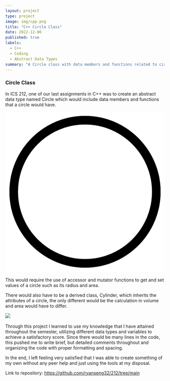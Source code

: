 ```yaml
---
layout: project
type: project
image: img/cpp.png
title: "C++ Circle Class"
date: 2022-12-06
published: true
labels:
  - C++
  - Coding
  - Abstract Data Types
summary: "A Circle class with data members and functions related to circles."
---
```

### Circle Class

In ICS 212, one of our last assignments in C++ was to create an abstract data type named Circle which would include data members and functions that a circle would have.

<img class="img-fluid" src="../img/circle.png">

This would require the use of accessor and mutator functions to get and set values of a circle such as its radius and area.

There would also have to be a derived class, Cylinder, which inherits the attributes of a circle, the only different would be the calculation in volume and area would have to differ.

<img class="img-fluid" src="../img/cotton/cylinder.png">

Through this project I learned to use my knowledge that I have attained throughout the semester, utilizing different data types and variables to achieve a satisfactory score. Since there would be many lines in the code, this pushed me to write brief, but detailed comments throughout and organizing the code with proper formatting and spacing.

In the end, I left feeling very satisfied that I was able to create something of my own without any peer help and just using the tools at my disposal.

Link to repository: https://github.com/ryanseng32/212/tree/main
